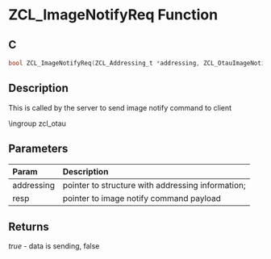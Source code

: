 # ZCL_ImageNotifyReq Function

## C

```c
bool ZCL_ImageNotifyReq(ZCL_Addressing_t *addressing, ZCL_OtauImageNotify_t *resp);
```

## Description

 This is called by the server to send image notify command to client

\ingroup zcl_otau

## Parameters

| Param | Description |
|:----- |:----------- |
| addressing | pointer to structure with addressing information; |
| resp | pointer to image notify command payload  

## Returns

*true* - data is sending, false

